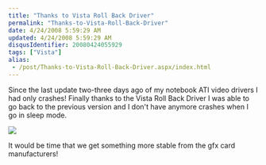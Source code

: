 ```yaml
---
title: "Thanks to Vista Roll Back Driver"
permalink: "Thanks-to-Vista-Roll-Back-Driver"
date: 4/24/2008 5:59:29 AM
updated: 4/24/2008 5:59:29 AM
disqusIdentifier: 20080424055929
tags: ["Vista"]
alias:
 - /post/Thanks-to-Vista-Roll-Back-Driver.aspx/index.html
---
```

Since the last update two-three days ago of my notebook ATI video drivers I had only crashes! Finally thanks to the Vista Roll Back Driver I was able to go back to the previous version and I don't have anymore crashes when I go in sleep mode.

![](http://farm4.static.flickr.com/3027/2437462724_e2bce0cd3f_o.jpg)
<!-- more -->

It would be time that we get something more stable from the gfx card manufacturers! 
